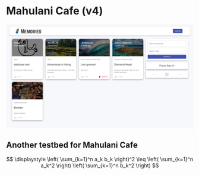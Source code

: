 # Mahulani Cafe (v4)

![Mahulani Cafe](https://github.com/mattoattacko/Mahulani_Cafe_V4/blob/main/client/src/images/dashboard-desktop.png)

## Another testbed for Mahulani Cafe

$$
\displaystyle
\left( \sum_{k=1}^n a_k b_k \right)^2
\leq
\left( \sum_{k=1}^n a_k^2 \right)
\left( \sum_{k=1}^n b_k^2 \right)
$$